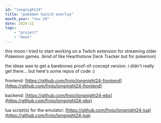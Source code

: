 ```yaml
---
id: "longnight24"
title: "pokemon twitch overlay"
month_year: "nov 24"
date: 2024-11
tags:
    - "project"
    - "moon"
---
```


this moon i tried to start working on a Twitch extension for streaming older Pokemon games. (kind of like Hearthstone Deck Tracker but for pokemon)

the ideas was to get a barebones proof-of-concept version. i didn't really get there... but here's some repos of code :)


frontend: [https://github.com/frojo/longnight24-frontend](https://github.com/frojo/longnight24-frontend)

backend: [https://github.com/frojo/longnight24-ebs](https://github.com/frojo/longnight24-ebs)

lua script(s) for the emulator: [https://github.com/frojo/longnight24-lua](https://github.com/frojo/longnight24-lua)


